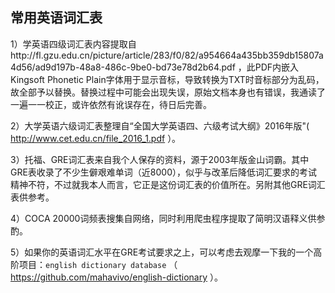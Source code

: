 ## 常用英语词汇表

1）学英语四级词汇表内容提取自http://fl.gzu.edu.cn/picture/article/283/f0/82/a954664a435bb359db15807a4d56/ad9d197b-48a8-486c-9be0-bd73e78d2b64.pdf ，此PDF内嵌入Kingsoft Phonetic Plain字体用于显示音标，导致转换为TXT时音标部分为乱码，故全部予以替换。替换过程中可能会出现失误，原始文档本身也有错误，我通读了一遍一一校正，或许依然有讹误存在，待日后完善。

2）大学英语六级词汇表整理自“全国大学英语四、六级考试大纲》2016年版"( http://www.cet.edu.cn/file_2016_1.pdf ）。

3）托福、GRE词汇表来自我个人保存的资料，源于2003年版金山词霸。其中GRE表收录了不少生僻艰难单词（近8000），似乎与改革后降低词汇要求的考试精神不符，不过就我本人而言，它正是这份词汇表的价值所在。另附其他GRE词汇表供参考。

4）COCA 20000词频表搜集自网络，同时利用爬虫程序提取了简明汉语释义供参酌。

5）如果你的英语词汇水平在GRE考试要求之上，可以考虑去观摩一下我的一个高阶项目：`english dictionary database` （ https://github.com/mahavivo/english-dictionary ）。